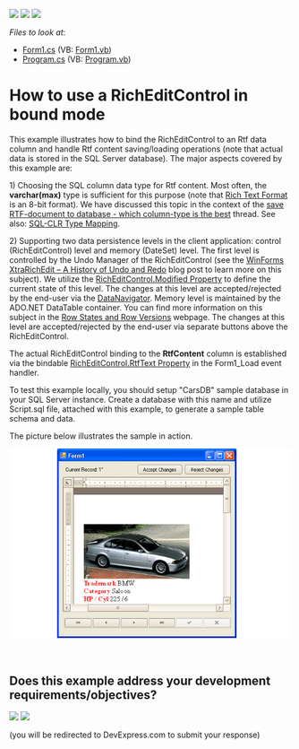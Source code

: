 <!-- default badges list -->
[![](https://img.shields.io/badge/Open_in_DevExpress_Support_Center-FF7200?style=flat-square&logo=DevExpress&logoColor=white)](https://supportcenter.devexpress.com/ticket/details/E3480)
[![](https://img.shields.io/badge/📖_How_to_use_DevExpress_Examples-e9f6fc?style=flat-square)](https://docs.devexpress.com/GeneralInformation/403183)
[![](https://img.shields.io/badge/💬_Leave_Feedback-feecdd?style=flat-square)](#does-this-example-address-your-development-requirementsobjectives)
<!-- default badges end -->
<!-- default file list -->
*Files to look at*:

* [Form1.cs](./CS/Form1.cs) (VB: [Form1.vb](./VB/Form1.vb))
* [Program.cs](./CS/Program.cs) (VB: [Program.vb](./VB/Program.vb))
<!-- default file list end -->
# How to use a RichEditControl in bound mode


<p>This example illustrates how to bind the RichEditControl to an Rtf data column and handle Rtf content saving/loading operations (note that actual data is stored in the SQL Server database). The major aspects covered by this example are:</p><p>1) Choosing the SQL column data type for Rtf content. Most often, the <strong>varchar(max)</strong> type is sufficient for this purpose (note that <a href="http://en.wikipedia.org/wiki/Rich_Text_Format"><u>Rich Text Format</u></a> is an 8-bit format). We have discussed this topic in the context of the <a href="https://www.devexpress.com/Support/Center/p/Q311679">save RTF-document to database - which column-type is the best</a> thread. See also: <a href="http://msdn.microsoft.com/en-us/library/bb386947.aspx"><u>SQL-CLR Type Mapping</u></a>.</p><p>2) Supporting two data persistence levels in the client application: control (RichEditControl) level and memory (DateSet) level. The first level is controlled by the Undo Manager of the RichEditControl (see the <a href="http://community.devexpress.com/blogs/rachelreese/archive/2011/07/14/winforms-xtrarichedit-undo-redo-an-illusion-of-simplicity.aspx"><u>WinForms XtraRichEdit – A History of Undo and Redo</u></a> blog post to learn more on this subject). We utilize the <a href="http://documentation.devexpress.com/#WindowsForms/DevExpressXtraRichEditRichEditControl_Modifiedtopic"><u>RichEditControl.Modified Property</u></a> to define the current state of this level. The changes at this level are accepted/rejected by the end-user via the <a href="http://documentation.devexpress.com/#WindowsForms/clsDevExpressXtraEditorsDataNavigatortopic"><u>DataNavigator</u></a>. Memory level is maintained by the ADO.NET DataTable container. You can find more information on this subject in the <a href="http://msdn.microsoft.com/en-us/library/ww3k31w0.aspx"><u>Row States and Row Versions</u></a> webpage. The changes at this level are accepted/rejected by the end-user via separate buttons above the RichEditControl.</p><p>The actual RichEditControl binding to the <strong>RtfContent</strong> column is established via the bindable <a href="http://documentation.devexpress.com/#WindowsForms/DevExpressXtraRichEditRichEditControl_RtfTexttopic"><u>RichEditControl.RtfText Property</u></a> in the Form1_Load event handler.</p><p>To test this example locally, you should setup "CarsDB" sample database in your SQL Server instance. Create a database with this name and utilize Script.sql file, attached with this example, to generate a sample table schema and data.</p><p>The picture below illustrates the sample in action.</p><p><img src="https://raw.githubusercontent.com/DevExpress-Examples/how-to-use-a-richeditcontrol-in-bound-mode-e3480/9.3.5+/media/2f5e7b7c-fc11-4179-8b04-70209f8a4694.png"></p>

<br/>


<!-- feedback -->
## Does this example address your development requirements/objectives?

[<img src="https://www.devexpress.com/support/examples/i/yes-button.svg"/>](https://www.devexpress.com/support/examples/survey.xml?utm_source=github&utm_campaign=how-to-use-richeditcontrol-in-bound-mode&~~~was_helpful=yes) [<img src="https://www.devexpress.com/support/examples/i/no-button.svg"/>](https://www.devexpress.com/support/examples/survey.xml?utm_source=github&utm_campaign=how-to-use-richeditcontrol-in-bound-mode&~~~was_helpful=no)

(you will be redirected to DevExpress.com to submit your response)
<!-- feedback end -->
